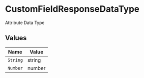 # CustomFieldResponseDataType

Attribute Data Type


## Values

| Name     | Value    |
| -------- | -------- |
| `String` | string   |
| `Number` | number   |